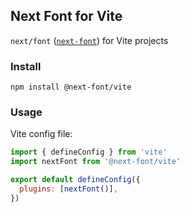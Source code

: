 ## Next Font for Vite

`next/font` ([`next-font`](https://npmjs.org/package/next-font)) for Vite projects

### Install

```
npm install @next-font/vite
```

### Usage

Vite config file:

```js
import { defineConfig } from 'vite'
import nextFont from '@next-font/vite'

export default defineConfig({
  plugins: [nextFont()],
})
```
